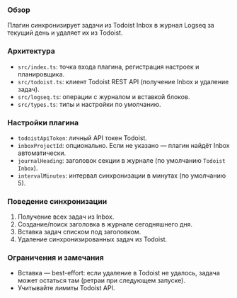 ### Обзор
Плагин синхронизирует задачи из Todoist Inbox в журнал Logseq за текущий день и удаляет их из Todoist.

### Архитектура
- `src/index.ts`: точка входа плагина, регистрация настроек и планировщика.
- `src/todoist.ts`: клиент Todoist REST API (получение Inbox и удаление задач).
- `src/logseq.ts`: операции с журналом и вставкой блоков.
- `src/types.ts`: типы и настройки по умолчанию.

### Настройки плагина
- `todoistApiToken`: личный API токен Todoist.
- `inboxProjectId`: опционально. Если не указано — плагин найдёт Inbox автоматически.
- `journalHeading`: заголовок секции в журнале (по умолчанию `Todoist Inbox`).
- `intervalMinutes`: интервал синхронизации в минутах (по умолчанию 5).

### Поведение синхронизации
1. Получение всех задач из Inbox.
2. Создание/поиск заголовка в журнале сегодняшнего дня.
3. Вставка задач списком под заголовком.
4. Удаление синхронизированных задач из Todoist.

### Ограничения и замечания
- Вставка — best-effort: если удаление в Todoist не удалось, задача может остаться там (ретраи при следующем запуске).
- Учитывайте лимиты Todoist API.
